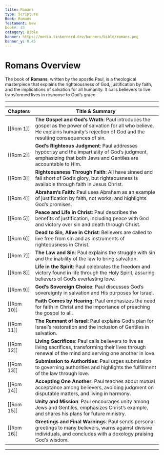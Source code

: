 ```yaml
---
title: Romans
type: Scripture
Book: Romans
Testament: New
book#: 45
category: Bible
banner: https://media.tinkernerd.dev/banners/bible/romans.png
banner_y: 0.45
---
```


# Romans Overview

The book of **Romans**, written by the apostle Paul, is a theological masterpiece that explains the righteousness of God, justification by faith, and the implications of salvation for all humanity. It calls believers to live transformed lives in response to God’s grace.

---

| Chapters | Title & Summary |
|----------|-----------------|
|[[Rom 1]] | **The Gospel and God’s Wrath**: Paul introduces the gospel as the power of salvation for all who believe. He explains humanity’s rejection of God and the resulting consequences of sin. |
|[[Rom 2]] | **God’s Righteous Judgment**: Paul addresses hypocrisy and the impartiality of God’s judgment, emphasizing that both Jews and Gentiles are accountable to Him. |
|[[Rom 3]] | **Righteousness Through Faith**: All have sinned and fall short of God’s glory, but righteousness is available through faith in Jesus Christ. |
|[[Rom 4]] | **Abraham’s Faith**: Paul uses Abraham as an example of justification by faith, not works, and highlights God’s promises. |
|[[Rom 5]] | **Peace and Life in Christ**: Paul describes the benefits of justification, including peace with God and victory over sin and death through Christ. |
|[[Rom 6]] | **Dead to Sin, Alive in Christ**: Believers are called to live free from sin and as instruments of righteousness in Christ. |
|[[Rom 7]] | **The Law and Sin**: Paul explains the struggle with sin and the inability of the law to bring salvation. |
|[[Rom 8]] | **Life in the Spirit**: Paul celebrates the freedom and victory found in life through the Holy Spirit, assuring believers of God’s everlasting love. |
|[[Rom 9]] | **God’s Sovereign Choice**: Paul discusses God’s sovereignty in salvation and His purposes for Israel. |
|[[Rom 10]] | **Faith Comes by Hearing**: Paul emphasizes the need for faith in Christ and the importance of preaching the gospel to all. |
|[[Rom 11]] |  **The Remnant of Israel**: Paul explains God’s plan for Israel’s restoration and the inclusion of Gentiles in salvation. |
|[[Rom 12]] | **Living Sacrifices**: Paul calls believers to live as living sacrifices, transforming their lives through renewal of the mind and serving one another in love. |
|[[Rom 13]] | **Submission to Authorities**: Paul urges submission to governing authorities and highlights the fulfillment of the law through love. |
|[[Rom 14]] | **Accepting One Another**: Paul teaches about mutual acceptance among believers, avoiding judgment on disputable matters, and living in harmony. |
|[[Rom 15]] | **Unity and Mission**: Paul encourages unity among Jews and Gentiles, emphasizes Christ’s example, and shares his plans for future ministry. |
|[[Rom 16]] | **Greetings and Final Warnings**: Paul sends personal greetings to many believers, warns against divisive individuals, and concludes with a doxology praising God’s wisdom. |

---
